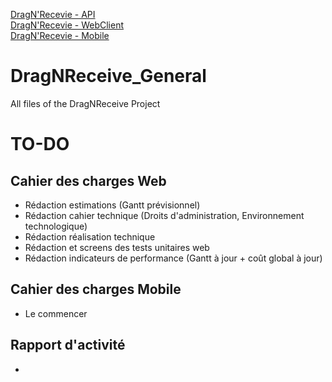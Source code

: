 [DragN'Recevie - API](https://github.com/KadenHD/DragNReceive_API/)<br>
[DragN'Recevie - WebClient](https://github.com/KadenHD/DragNReceive_WebClient/)<br>
[DragN'Recevie - Mobile](https://github.com/KadenHD/DragNReceive_Mobile/)
# DragNReceive_General
 All files of the DragNReceive Project

# TO-DO

## Cahier des charges Web
- Rédaction estimations (Gantt prévisionnel)
- Rédaction cahier technique (Droits d'administration, Environnement technologique)
- Rédaction réalisation technique
- Rédaction et screens des tests unitaires web
- Rédaction indicateurs de performance (Gantt à jour + coût global à jour)

## Cahier des charges Mobile
- Le commencer

## Rapport d'activité
- 